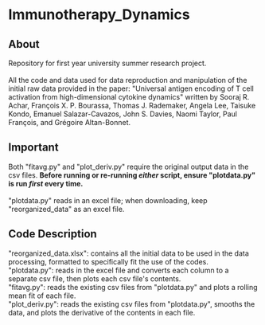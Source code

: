 # Immunotherapy_Dynamics
## About
Repository for first year university summer research project. <br />
<br />
All the code and data used for data reproduction and manipulation of the initial raw data provided in the paper: "Universal antigen encoding of T cell activation from high-dimensional cytokine dynamics" written by Sooraj R. Achar, François X. P. Bourassa, Thomas J. Rademaker, Angela Lee, Taisuke Kondo, Emanuel Salazar-Cavazos, John S. Davies, Naomi Taylor, Paul François, and Grégoire Altan-Bonnet.

## Important
Both "fitavg.py" and "plot_deriv.py" require the original output data in the csv files. **Before running or re-running _either_ script, ensure "plotdata.py" is run _first_ every time.** <br />
<br />
"plotdata.py" reads in an excel file; when downloading, keep "reorganized_data" as an excel file.

## Code Description
"reorganized_data.xlsx": contains all the initial data to be used in the data processing, formatted to specifically fit the use of the codes. <br />
"plotdata.py": reads in the excel file and converts each column to a separate csv file, then plots each csv file's contents. <br />
"fitavg.py": reads the existing csv files from "plotdata.py" and plots a rolling mean fit of each file. <br />
"plot_deriv.py": reads the existing csv files from "plotdata.py", smooths the data, and plots the derivative of the contents in each file.

